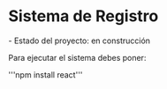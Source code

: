 <h1>Sistema de Registro</h1>
- Estado del proyecto: en construcción

Para ejecutar el sistema debes poner:

'''npm install react'''
